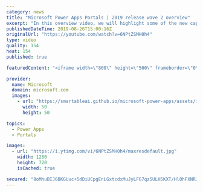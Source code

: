 ```yaml
---
category: news
title: "Microsoft Power Apps Portals | 2019 release wave 2 overview"
excerpt: "In this overview video, we will highlight some of the new capabilities included in Microsoft Power Apps Portals that will help you plan and prepare for the upcoming updates with confidence.     Here are the capabilities covered:  • Low-code responsive website creation  • Commercial or enterprise login"
publishedDateTime: 2019-08-26T15:00:16Z
originalUrl: "https://youtube.com/watch?v=6NPtZSMH0h4"
type: video
quality: 154
heat: 154
published: true

featuredContent: "<iframe width=\"800\" height=\"500\" frameborder=\"0\" src=\"https://www.youtube.com/embed/6NPtZSMH0h4\" allow=\"accelerometer; autoplay; encrypted-media; gyroscope; picture-in-picture\" allowfullscreen></iframe>"

provider:
  name: Microsoft
  domain: microsoft.com
  images:
    - url: "https://smartableai.github.io/microsoft-power-apps/assets/images/organizations/microsoft.com-50x50.jpg"
      width: 50
      height: 50

topics:
  - Power Apps
  - Portals

images:
  - url: "https://i.ytimg.com/vi/6NPtZSMH0h4/maxresdefault.jpg"
    width: 1280
    height: 720
    isCached: true

secured: "8oMhuBIJ6BKGUuc+5dDiUCpgEnLGxtcdxMuJyLFG7qz5ULH5KXT/Hl0hFXNRJKFSzcW/WlqI2wd/u66f41d/ijkZ8oDmCpxUvd8xy3yT2/tUMtLOGl55VAUXKECNx1rjJrgFGtL6/o2ym+QnRvqRgWihSz7F2IioGkzNCnhRFY5krler8e05oXkPlFBr5U35PCWV+mTZmnnX/z6CA9VKSVQodgGe3lYI5cZgPg292paJv81UL5EvVeR8/YQzCnkqPInPDh4WSV5MT2hNWK6ojAQyb8uyVrj/EX33mTG4+5+I5nT6HY4iYFxvBHGHZR/tcjRDQkX2OGk/XiMqEaDOjZH8BxCFdyoCVEJf0sYUZBfUxoezwzh78gyVpkc8horXgBO7r9ZVgLGAOPt48PlU/H5KLF6oLJL9Q5qQ9pMqWSTEgXTCy9ePgpD3YXSpuz0D;yAdEmveVvhYjwGOiUvDpfw=="
---
```


